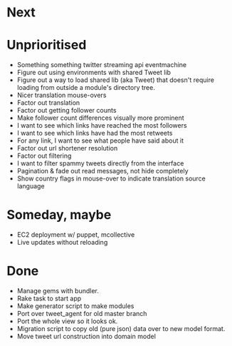 # Next

# Unprioritised
- Something something twitter streaming api eventmachine
- Figure out using environments with shared Tweet lib
- Figure out a way to load shared lib (aka Tweet) that doesn't require loading from outside a module's directory tree.
- Nicer translation mouse-overs
- Factor out translation
- Factor out getting follower counts
- Make follower count differences visually more prominent
- I want to see which links have reached the most followers
- I want to see which links have had the most retweets
- For any link, I want to see what people have said about it
- Factor out url shortener resolution
- Factor out filtering
- I want to filter spammy tweets directly from the interface
- Pagination & fade out read messages, not hide completely
- Show country flags in mouse-over to indicate translation source language

# Someday, maybe
- EC2 deployment w/ puppet, mcollective
- Live updates without reloading

# Done
- Manage gems with bundler.
- Rake task to start app
- Make generator script to make modules
- Port over tweet_agent for old master branch
- Port the whole view so it looks ok.
- Migration script to copy old (pure json) data over to new model format.
- Move tweet url construction into domain model
